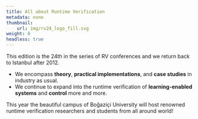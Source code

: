 ```yaml
---
title: All about Runtime Verification
metadata: none
thumbnail: 
    url: img/rv24_logo_fill.svg
weight: 0
headless: true
---
```


This edition is the 24th in the series of RV conferences and we return back to Istanbul after 2012. 

- We encompass **theory**, **practical implementations**, and **case studies** in industry as usual.
- We continue to expand into the runtime verification of **learning-enabled systems** and **control** more and more.

This year the beautiful campus of Boğaziçi University will host renowned runtime verification researchers and students from all around world! 